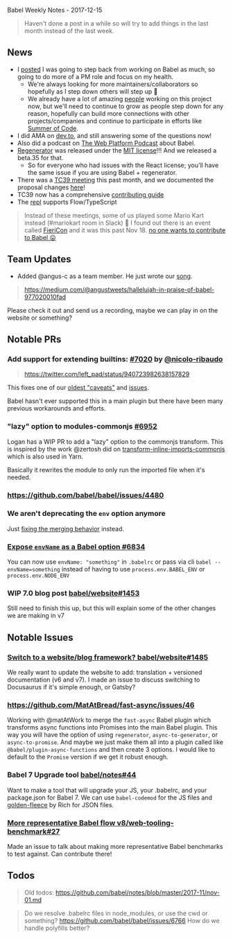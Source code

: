 Babel Weekly Notes - 2017-12-15

> Haven't done a post in a while so will try to add things in the last month instead of the last week.

## News

- I [posted](https://twitter.com/left_pad/status/938041651452416004) I was going to step back from working on Babel as much, so going to do more of a PM role and focus on my health.
  - We're always looking for more maintainers/collaborators so hopefully as I step down others will step up 🤗
  - We already have a lot of amazing [people](https://babeljs.io/team) working on this project now, but we'll need to continue to grow as people step down for any reason, hopefully can build more connections with other projects/companies and continue to participate in efforts like [Summer of Code](https://babeljs.io/blog/2017/08/09/babel-and-summer-of-code).
- I did AMA on [dev.to](https://twitter.com/ThePracticalDev/status/941007481987268609), and still answering some of the questions now!
- Also did a podcast on [The Web Platform Podcast](https://twitter.com/TheWebPlatform/status/940855461229793280) about Babel.
- [Regenerator](https://github.com/facebook/regenerator) was released under the [MIT license](https://twitter.com/left_pad/status/938825429955125248)!!! And we released a beta.35 for that.
  - So for everyone who had issues with the React license; you'll have the same issue if you are using Babel + regenerator.
- There was a [TC39 meeting](https://github.com/tc39/agendas/blob/master/2017/11.md) this past month, and we documented the proposal changes [here](https://github.com/babel/proposals/issues/34)!
- TC39 now has a comprehensive [contributing guide](https://twitter.com/bterlson/status/931586519592087552)
- The [repl](https://babeljs.io/repl/build/master) supports Flow/TypeScript

> Instead of these meetings, some of us played some Mario Kart instead (#mariokart room in Slack) 🙂
> I found out there is an event called [FieriCon](http://www.fiericon.com/) and it was this past Nov 18.
> [no one wants to contribute to Babel 😛](https://twitter.com/AdamRackis/status/931195056479965185)

## Team Updates

- Added @angus-c as a team member. He just wrote our [song](https://twitter.com/left_pad/status/938956634361094146).

> https://medium.com/@angustweets/hallelujah-in-praise-of-babel-977020010fad

Please check it out and send us a recording, maybe we can play in on the website or something?

## Notable PRs

### Add support for extending builtins: [#7020](https://github.com/babel/babel/pull/7020) by [@nicolo-ribaudo](https://github.com/nicolo-ribaudo)

> https://twitter.com/left_pad/status/940723982638157829

This fixes one of our [oldest "caveats"](https://babeljs.io/docs/usage/caveats/#classes) and [issues](https://github.com/babel/babel/issues/4480).

Babel hasn't ever supported this in a main plugin but there have been many previous workarounds and efforts.

### "lazy" option to modules-commonjs [#6952](https://github.com/babel/babel/pull/6952)

Logan has a WIP PR to add a "lazy" option to the commonjs transform. This is inspired by the work @zertosh did on [transform-inline-imports-commonjs](https://github.com/zertosh/babel-plugin-transform-inline-imports-commonjs) which is also used in Yarn.

Basically it rewrites the module to only run the imported file when it's needed.

### https://github.com/babel/babel/issues/4480

### We aren't deprecating the `env` option anymore

Just [fixing the merging behavior](https://twitter.com/left_pad/status/936687774098444288) instead.

### [Expose `envName` as a Babel option #6834](https://github.com/babel/babel/pull/6834)

You can now use `envName: "something"` in `.babelrc` or pass via cli `babel --envName=something` instead of having to use `process.env.BABEL_ENV` or `process.env.NODE_ENV`

### WIP 7.0 blog post [babel/website#1453](https://github.com/babel/website/pull/1453)

Still need to finish this up, but this will explain some of the other changes we are making in v7

## Notable Issues

### [Switch to a website/blog framework? babel/website#1485](https://github.com/babel/website/issues/1485)

We really want to update the website to add: translation + versioned documentation (v6 and v7). I made an issue to discuss switching to Docusaurus if it's simple enough, or Gatsby?

### https://github.com/MatAtBread/fast-async/issues/46

Working with @matAtWork to merge the `fast-async` Babel plugin which transforms async functions into Promises into the main Babel plugin. This way you will have the option of using `regenerator`, `async-to-generator`, or `async-to-promise`. And maybe we just make them all into a plugin called like `@babel/plugin-async-functions` and then create 3 options. I would like to default to the `Promise` version if we get it robust enough.

### Babel 7 Upgrade tool [babel/notes#44](https://github.com/babel/notes/issues/44)

Want to make a tool that will upgrade your JS, your .babelrc, and your package.json for Babel 7. We can use `babel-codemod` for the JS files and [golden-fleece](https://twitter.com/Rich_Harris/status/937144688590671873) by Rich for JSON files.

### [More representative Babel flow v8/web-tooling-benchmark#27](https://github.com/v8/web-tooling-benchmark/issues/27)

Made an issue to talk about making more representative Babel benchmarks to test against. Can contribute there!

## Todos

> Old todos: https://github.com/babel/notes/blob/master/2017-11/nov-01.md

> Do we resolve .babelrc files in node_modules, or use the cwd or something? https://github.com/babel/babel/issues/6766
> How do we handle polyfills better?
